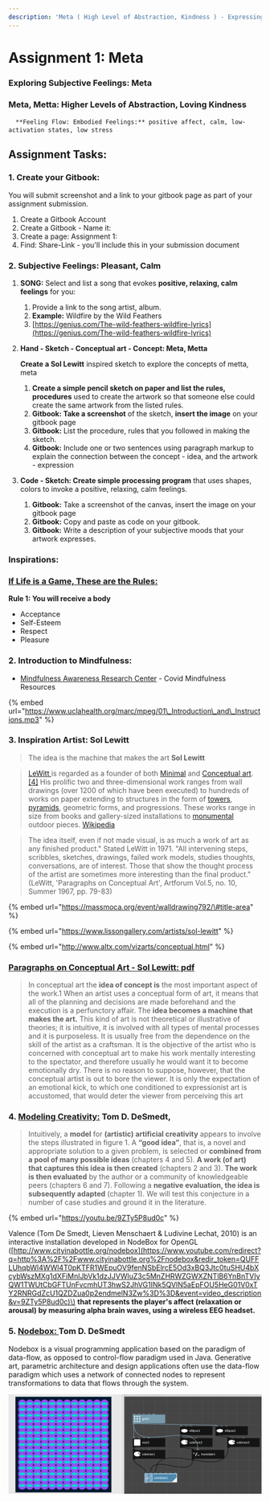 ```yaml
---
description: 'Meta ( High Level of Abstraction, Kindness ) - Expressing Embodied Feelings'
---
```


# Assignment 1: Meta

### Exploring Subjective Feelings:  Meta

### Meta, Metta: Higher Levels of Abstraction, Loving Kindness 

      **Feeling Flow: Embodied Feelings:** positive affect, calm, low-activation states, low stress 

## Assignment Tasks:

### 1. Create your Gitbook: 

You will submit screenshot and a link to your gitbook page as part of your assignment submission.

1. Create a Gitbook Account
2. Create a Gitbook - Name it: 
3. Create a page: Assignment 1:
4. Find: Share-Link - you'll include this in your submission document 

### 2. Subjective Feelings:   Pleasant, Calm

1. **SONG:**  Select and list a song that evokes **positive, relaxing, calm feelings** for you: 
   1. Provide a link to the song artist, album.
   2. **Example:**  Wildfire by the Wild Feathers
   3. [https://genius.com/The-wild-feathers-wildfire-lyrics](https://genius.com/The-wild-feathers-wildfire-lyrics)
2. **Hand - Sketch - Conceptual art - Concept: Meta, Metta**

   **Create a Sol Lewitt** inspired sketch to explore the concepts of metta, meta

   1. **Create a simple pencil sketch on paper and list the rules,  procedures** used to create the artwork so that someone else could create the same artwork from the listed rules. 
   2. **Gitbook: Take a screenshot** of the sketch, **insert the image** on your gitbook page
   3. **Gitbook:** List the procedure, rules that you followed in making the sketch.
   4. **Gitbook:**  Include one or two sentences using paragraph markup to explain the connection between the concept - idea, and the artwork - expression

3. **Code - Sketch:  Create simple processing program** that uses shapes, colors to invoke a positive, relaxing, calm feelings.
   1. **Gitbook:**  Take a screenshot of the canvas, insert the image on your gitbook page
   2. **Gitbook:**  Copy and paste as code on your gitbook.
   3. **Gitbook:**  Write a description of your subjective moods that your artwork expresses.

### Inspirations: 

### [If Life is a Game, These are the Rules:](../resources-and-references/resources/games-rules.md)  

**Rule 1: You will receive a body**

* Acceptance
* Self-Esteem
* Respect
* Pleasure

### 2.  Introduction to Mindfulness:

*  [Mindfulness Awareness Research Center](https://www.uclahealth.org/marc/covid19-mindfulness) - Covid Mindfulness Resources

{% embed url="https://www.uclahealth.org/marc/mpeg/01\_Introduction\_and\_Instructions.mp3" %}

### **3. Inspiration Artist: Sol Lewitt**

> The idea is the machine that makes the art   **Sol Lewitt**

> [LeWitt ](https://en.wikipedia.org/wiki/Sol_LeWitt)is regarded as a founder of both [Minimal](https://en.wikipedia.org/wiki/Minimal_art) and [Conceptual art](https://en.wikipedia.org/wiki/Conceptual_art).[\[4\]](https://en.wikipedia.org/wiki/Sol_LeWitt#cite_note-GuggenheimMuseum-4) His prolific two and three-dimensional work ranges from wall drawings \(over 1200 of which have been executed\) to hundreds of works on paper extending to structures in the form of [towers](https://en.wikipedia.org/wiki/Tower), [pyramids](https://en.wikipedia.org/wiki/Pyramid), geometric forms, and progressions. These works range in size from books and gallery-sized installations to [monumental](https://en.wikipedia.org/wiki/Monument) outdoor pieces. [Wikipedia](https://en.wikipedia.org/wiki/Sol_LeWitt)

> The idea itself, even if not made visual, is as much a work of art as any finished product." Stated LeWitt in 1971. "All intervening steps, scribbles, sketches, drawings, failed work models, studies thoughts, conversations, are of interest. Those that show the thought process of the artist are sometimes more interesting than the final product." \(LeWitt, 'Paragraphs on Conceptual Art', Artforum Vol.5, no. 10, Summer 1967, pp. 79-83\)

{% embed url="https://massmoca.org/event/walldrawing792/\#title-area" %}

{% embed url="https://www.lissongallery.com/artists/sol-lewitt" %}

{% embed url="http://www.altx.com/vizarts/conceptual.html" %}

### [Paragraphs on Conceptual Art - Sol Lewitt: pdf](https://monoskop.org/images/3/3d/LeWitt_Sol_1967_1999_Paragraphs_on_Conceptual_Art.pdf)

> In conceptual art the **idea of concept is** the most important aspect of the work.1 When an artist uses a conceptual form of art, it means that all of the planning and decisions are made beforehand and the execution is a perfunctory affair. The **idea becomes a machine that makes the art.** This kind of art is not theoretical or illustrative of theories; it is intuitive, it is involved with all types of mental processes and it is purposeless. It is usually free from the dependence on the skill of the artist as a craftsman. It is the objective of the artist who is concerned with conceptual art to make his work mentally interesting to the spectator, and therefore usually he would want it to become emotionally dry. There is no reason to suppose, however, that the conceptual artist is out to bore the viewer. It is only the expectation of an emotional kick, to which one conditioned to expressionist art is accustomed, that would deter the viewer from perceiving this art

### 4. [Modeling Creativity:](../resources-and-references/resources/creativity.md#modeling-creativity-tom-d-desmedt)  Tom D. DeSmedt,

> Intuitively, a **model** for **\(artistic\) artificial creativity** appears to involve the steps illustrated in figure 1. A **“good idea”**, that is, a novel and appropriate solution to a given problem, is selected or **combined from a pool of many possible ideas** \(chapters 4 and 5\). **A work \(of art\) that captures this idea is then created** \(chapters 2 and 3\). **The work is then evaluated** by the author or a community of knowledgeable peers \(chapters 6 and 7\). Following a **negative evaluation, the idea is subsequently adapted** \(chapter 1\). We will test this conjecture in a number of case studies and ground it in the literature.

{% embed url="https://youtu.be/9ZTy5P8ud0c" %}

Valence \(Tom De Smedt, Lieven Menschaert & Ludivine Lechat, 2010\) is an interactive installation developed in NodeBox for OpenGL \([http://www.cityinabottle.org/nodebox](https://www.youtube.com/redirect?q=http%3A%2F%2Fwww.cityinabottle.org%2Fnodebox&redir_token=QUFFLUhqbWl4WWl4T0pKTFR1WEpuOV9fenNSbElrcE5Od3xBQ3Jtc0tuSHU4bXcybWszMXg1dXFiMnlJbVk1dzJJVWluZ3c5MnZHRWZGWXZNTlB6YnBnTVIyQW1TWUtCbGFTUnFvcmhUT3hwS2JhVG1INk5QVlN5aEpFOU5HeG01V0xTY2RNRGdZcU1QZDZua0p2endmelN3Zw%3D%3D&event=video_description&v=9ZTy5P8ud0c)\) **that represents the player's affect \(relaxation or arousal\) by measuring alpha brain waves, using a wireless EEG headset.**

### 5. [Nodebox: ](https://www.nodebox.net/download/) Tom D. DeSmedt

Nodebox is a visual programming application based on the paradigm of data-flow, as opposed to control-flow paradigm used in Java.  Generative art, parametric architecture and design applications often use the data-flow paradigm which uses a network of connected nodes to represent transformations to data that flows through the system.

![Modified Nodebox Example](../.gitbook/assets/screen-shot-2021-01-23-at-3.00.42-pm.png)



